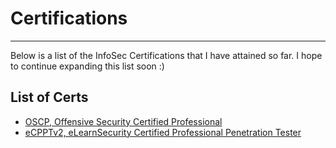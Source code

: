 # Certifications
---
Below is a list of the InfoSec Certifications that I have attained so far. I hope to continue expanding this list soon :)
## List of Certs
- [OSCP, Offensive Security Certified Professional](https://www.credential.net/66f8b42c-a734-4c8e-b0a1-7607bfc5d325#gs.3knqn6)
- [eCPPTv2, eLearnSecurity Certified Professional Penetration Tester](CertificationProofs/eCPPTv2_Certification.pdf)

